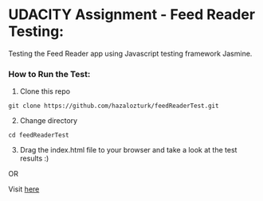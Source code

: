 # UDACITY Assignment - Feed Reader Testing:
Testing the Feed Reader app using Javascript testing framework Jasmine.

### How to Run the Test:
1) Clone this repo
```
git clone https://github.com/hazalozturk/feedReaderTest.git
```
2) Change directory
```
cd feedReaderTest
```
3) Drag the index.html file to your browser and take a look at the test results :)

OR

Visit [here](https://hazalozturk.github.io/feedReaderTest/)

